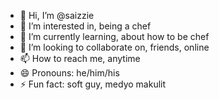 - 👋 Hi, I’m @saizzie
- 👀 I’m interested in, being a chef
- 🌱 I’m currently learning, about how to be chef
- 💞️ I’m looking to collaborate on, friends, online
- 📫 How to reach me, anytime
- 😄 Pronouns: he/him/his
- ⚡ Fun fact: soft guy, medyo makulit

<!---
saizzie/saizzie is a ✨ special ✨ repository because its `README.md` (this file) appears on your GitHub profile.
You can click the Preview link to take a look at your changes.
--->
